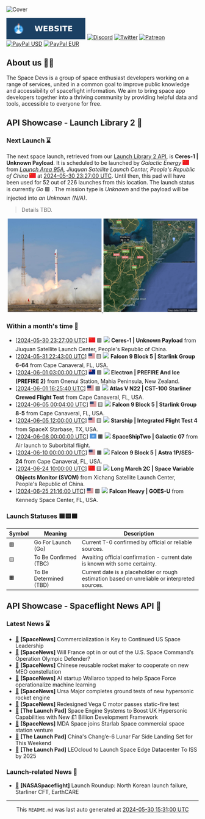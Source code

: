 ![Cover](https://raw.githubusercontent.com/TheSpaceDevs/Tutorials/main/assets/tsd_cover.png)


[![Website](https://raw.githubusercontent.com/TheSpaceDevs/Tutorials/e36b2c250ce7fcd4a801c1ed6cb1f9f9d031696b/assets/badge_tsd_website.svg)](https://thespacedevs.com/)
[![Discord](https://img.shields.io/badge/Discord-%237289DA.svg?style=for-the-badge&logo=discord&logoColor=white)](https://discord.gg/p7ntkNA)
[![Twitter](https://img.shields.io/badge/Twitter-%231DA1F2.svg?style=for-the-badge&logo=Twitter&logoColor=white)](https://twitter.com/TheSpaceDevs)
[![Patreon](https://img.shields.io/badge/Patreon-F96854?style=for-the-badge&logo=patreon&logoColor=white)](https://www.patreon.com/TheSpaceDevs)
[![PayPal USD](https://img.shields.io/badge/PayPal-00457C?style=for-the-badge&logo=paypal&logoColor=white&label=USD)](https://www.paypal.com/donate/?hosted_button_id=UCPX4EL6E9JFA)
[![PayPal EUR](https://img.shields.io/badge/PayPal-00457C?style=for-the-badge&logo=paypal&logoColor=white&label=EUR)](https://www.paypal.com/donate/?hosted_button_id=5S7MGGWJJBHL6)

## About us 🧑‍🚀
The Space Devs is a group of space enthusiast developers working on a range of
services, united in a common goal to improve public knowledge and accessibility
of spaceflight information. We aim to bring space app developers together into a
thriving community by providing helpful data and tools, accessible to everyone
for free.

## API Showcase - Launch Library 2 🚀

### Next Launch ⌛
The next space launch, retrieved from our
<a href="https://thespacedevs.com/llapi">Launch Library 2 API</a>, is
**Ceres-1 | Unknown Payload**. It is scheduled to be launched by *Galactic Energy*
<img width="17" src="https://raw.githubusercontent.com/lipis/flag-icons/main/flags/4x3/cn.svg" />
from *<a href="https://en.wikipedia.org/wiki/Jiuquan_Satellite_Launch_Center">Launch Area 95A</a>, Jiuquan Satellite Launch Center, People's Republic of China*
<img width="17" src="https://raw.githubusercontent.com/lipis/flag-icons/main/flags/4x3/cn.svg" />
at <a href="https://www.timeanddate.com/worldclock/fixedtime.html?iso=20240530T232700">2024-05-30 23:27:00 UTC</a>.  Until
then, this pad will have been used for 52
out of 226 launches from this location. The launch status is currently
*Go* 🟩 . The mission type is
*Unknown* and the payload will be injected
into *an Unknown
(N/A)*.
<br>
<blockquote>
  Details TBD.
</blockquote>

<p float="left" align="center">
  <a href="None" >
    <img alt="launch-image" width="49%" src="profile/cache/launch_image.png" />
  </a>
  <a href="https://www.google.com/maps?q=40.969117,100.343333" >
    <img alt="pad-location" width="49%" src="profile/cache/new_pad_image.png"  />
  </a>
</p>

### Within a month's time 📅
- \[<a href="https://www.timeanddate.com/worldclock/fixedtime.html?iso=20240530T232700">2024-05-30 23:27:00 UTC</a>\]  <img width="17" src="https://raw.githubusercontent.com/lipis/flag-icons/main/flags/4x3/cn.svg" /> 🟩  <a href="https://www.google.com/calendar/render?action=TEMPLATE&text=Ceres-1 | Unknown Payload&location=Jiuquan Satellite Launch Center, People&#x27;s Republic of China&dates=20240530T232700Z%2F20240530T235200Z"><img border="0" width="15" src="https://upload.wikimedia.org/wikipedia/commons/a/a5/Google_Calendar_icon_%282020%29.svg"></a> **Ceres-1 | Unknown Payload** from Jiuquan Satellite Launch Center, People's Republic of China.
- \[<a href="https://www.timeanddate.com/worldclock/fixedtime.html?iso=20240531T224300">2024-05-31 22:43:00 UTC</a>\]  <img width="17" src="https://raw.githubusercontent.com/lipis/flag-icons/main/flags/4x3/us.svg" /> 🟨  <a href="https://www.google.com/calendar/render?action=TEMPLATE&text=Falcon 9 Block 5 | Starlink Group 6-64&location=Cape Canaveral, FL, USA&dates=20240531T224300Z%2F20240601T024300Z"><img border="0" width="15" src="https://upload.wikimedia.org/wikipedia/commons/a/a5/Google_Calendar_icon_%282020%29.svg"></a> **Falcon 9 Block 5 | Starlink Group 6-64** from Cape Canaveral, FL, USA.
- \[<a href="https://www.timeanddate.com/worldclock/fixedtime.html?iso=20240601T030000">2024-06-01 03:00:00 UTC</a>\]  <img width="17" src="https://raw.githubusercontent.com/lipis/flag-icons/main/flags/4x3/nz.svg" /> 🟩  <a href="https://www.google.com/calendar/render?action=TEMPLATE&text=Electron | PREFIRE And Ice (PREFIRE 2)&location=Onenui Station, Mahia Peninsula, New Zealand&dates=20240601T030000Z%2F20240601T030000Z"><img border="0" width="15" src="https://upload.wikimedia.org/wikipedia/commons/a/a5/Google_Calendar_icon_%282020%29.svg"></a> **Electron | PREFIRE And Ice (PREFIRE 2)** from Onenui Station, Mahia Peninsula, New Zealand.
- \[<a href="https://www.timeanddate.com/worldclock/fixedtime.html?iso=20240601T162540">2024-06-01 16:25:40 UTC</a>\]  <img width="17" src="https://raw.githubusercontent.com/lipis/flag-icons/main/flags/4x3/us.svg" /> 🟩  <a href="https://www.google.com/calendar/render?action=TEMPLATE&text=Atlas V N22 | CST-100 Starliner Crewed Flight Test&location=Cape Canaveral, FL, USA&dates=20240601T162540Z%2F20240601T162540Z"><img border="0" width="15" src="https://upload.wikimedia.org/wikipedia/commons/a/a5/Google_Calendar_icon_%282020%29.svg"></a> **Atlas V N22 | CST-100 Starliner Crewed Flight Test** from Cape Canaveral, FL, USA.
- \[<a href="https://www.timeanddate.com/worldclock/fixedtime.html?iso=20240605T000400">2024-06-05 00:04:00 UTC</a>\]  <img width="17" src="https://raw.githubusercontent.com/lipis/flag-icons/main/flags/4x3/us.svg" /> 🟨  <a href="https://www.google.com/calendar/render?action=TEMPLATE&text=Falcon 9 Block 5 | Starlink Group 8-5&location=Cape Canaveral, FL, USA&dates=20240605T000400Z%2F20240605T032700Z"><img border="0" width="15" src="https://upload.wikimedia.org/wikipedia/commons/a/a5/Google_Calendar_icon_%282020%29.svg"></a> **Falcon 9 Block 5 | Starlink Group 8-5** from Cape Canaveral, FL, USA.
- \[<a href="https://www.timeanddate.com/worldclock/fixedtime.html?iso=20240605T120000">2024-06-05 12:00:00 UTC</a>\]  <img width="17" src="https://raw.githubusercontent.com/lipis/flag-icons/main/flags/4x3/us.svg" /> 🟨  <a href="https://www.google.com/calendar/render?action=TEMPLATE&text=Starship | Integrated Flight Test 4&location=SpaceX Starbase, TX, USA&dates=20240605T120000Z%2F20240605T160000Z"><img border="0" width="15" src="https://upload.wikimedia.org/wikipedia/commons/a/a5/Google_Calendar_icon_%282020%29.svg"></a> **Starship | Integrated Flight Test 4** from SpaceX Starbase, TX, USA.
- \[<a href="https://www.timeanddate.com/worldclock/fixedtime.html?iso=20240608T000000">2024-06-08 00:00:00 UTC</a>\]  <img width="17" src="https://raw.githubusercontent.com/lipis/flag-icons/main/flags/4x3/un.svg" /> 🟧  <a href="https://www.google.com/calendar/render?action=TEMPLATE&text=SpaceShipTwo | Galactic 07&location=Air launch to Suborbital flight&dates=20240608T000000Z%2F20240608T000000Z"><img border="0" width="15" src="https://upload.wikimedia.org/wikipedia/commons/a/a5/Google_Calendar_icon_%282020%29.svg"></a> **SpaceShipTwo | Galactic 07** from Air launch to Suborbital flight.
- \[<a href="https://www.timeanddate.com/worldclock/fixedtime.html?iso=20240610T000000">2024-06-10 00:00:00 UTC</a>\]  <img width="17" src="https://raw.githubusercontent.com/lipis/flag-icons/main/flags/4x3/us.svg" /> 🟧  <a href="https://www.google.com/calendar/render?action=TEMPLATE&text=Falcon 9 Block 5 | Astra 1P/SES-24&location=Cape Canaveral, FL, USA&dates=20240610T000000Z%2F20240610T000000Z"><img border="0" width="15" src="https://upload.wikimedia.org/wikipedia/commons/a/a5/Google_Calendar_icon_%282020%29.svg"></a> **Falcon 9 Block 5 | Astra 1P/SES-24** from Cape Canaveral, FL, USA.
- \[<a href="https://www.timeanddate.com/worldclock/fixedtime.html?iso=20240624T100000">2024-06-24 10:00:00 UTC</a>\]  <img width="17" src="https://raw.githubusercontent.com/lipis/flag-icons/main/flags/4x3/cn.svg" /> 🟨  <a href="https://www.google.com/calendar/render?action=TEMPLATE&text=Long March 2C | Space Variable Objects Monitor (SVOM)&location=Xichang Satellite Launch Center, People&#x27;s Republic of China&dates=20240624T100000Z%2F20240624T100000Z"><img border="0" width="15" src="https://upload.wikimedia.org/wikipedia/commons/a/a5/Google_Calendar_icon_%282020%29.svg"></a> **Long March 2C | Space Variable Objects Monitor (SVOM)** from Xichang Satellite Launch Center, People's Republic of China.
- \[<a href="https://www.timeanddate.com/worldclock/fixedtime.html?iso=20240625T211600">2024-06-25 21:16:00 UTC</a>\]  <img width="17" src="https://raw.githubusercontent.com/lipis/flag-icons/main/flags/4x3/us.svg" /> 🟩  <a href="https://www.google.com/calendar/render?action=TEMPLATE&text=Falcon Heavy | GOES-U&location=Kennedy Space Center, FL, USA&dates=20240625T211600Z%2F20240625T231600Z"><img border="0" width="15" src="https://upload.wikimedia.org/wikipedia/commons/a/a5/Google_Calendar_icon_%282020%29.svg"></a> **Falcon Heavy | GOES-U** from Kennedy Space Center, FL, USA.


### Launch Statuses 🟩🟨🟧
<p align="center">
    <table class="tg">
    <thead>
      <tr>
        <th class="tg-0pky">Symbol</th>
        <th class="tg-0pky">Meaning</th>
        <th class="tg-0pky">Description</th>
      </tr>
    </thead>
    <tbody>
      <tr>
        <td class="tg-0pky">🟩</td>
        <td class="tg-0pky">Go For Launch (Go)</td>
        <td class="tg-0pky">Current T-0 confirmed by official or reliable sources.</td>
      </tr>
      <tr>
        <td class="tg-0pky">🟨</td>
        <td class="tg-0pky">To Be Confirmed (TBC)</td>
        <td class="tg-0pky">Awaiting official confirmation - current date is known with some certainty.</td>
      </tr>
      <tr>
        <td class="tg-0pky">🟧</td>
        <td class="tg-0pky">To Be Determined (TBD)</td>
        <td class="tg-0pky">Current date is a placeholder or rough estimation based on unreliable or interpreted sources.</td>
      </tr>
    </tbody>
    </table>
</p>

## API Showcase - Spaceflight News API 📰

### Latest News ⌛
- <a href="https://spacenews.com/commercialization-is-key-to-continued-us-space-leadership/" >🔗</a> **[SpaceNews]** Commercialization is Key to Continued US Space Leadership
- <a href="https://spacenews.com/will-france-opt-in-or-out-of-the-u-s-space-commands-operation-olympic-defender/" >🔗</a> **[SpaceNews]** Will France opt in or out of the U.S. Space Command’s Operation Olympic Defender?
- <a href="https://spacenews.com/chinese-reusable-rocket-maker-to-cooperate-on-new-meo-constellation/" >🔗</a> **[SpaceNews]** Chinese reusable rocket maker to cooperate on new MEO constellation
- <a href="https://spacenews.com/ai-startup-wallaroo-tapped-to-help-space-force-operationalize-machine-learning/" >🔗</a> **[SpaceNews]** AI startup Wallaroo tapped to help Space Force operationalize machine learning
- <a href="https://spacenews.com/ursa-major-completes-ground-tests-of-new-hypersonic-rocket-engine/" >🔗</a> **[SpaceNews]** Ursa Major completes ground tests of new hypersonic rocket engine
- <a href="https://spacenews.com/redesigned-vega-c-motor-passes-static-fire-test/" >🔗</a> **[SpaceNews]** Redesigned Vega C motor passes static-fire test
- <a href="https://tlpnetwork.com/news/ses-to-boost-uk-hypersonic-capabilities-with-new-1-billion-development-framework" >🔗</a> **[The Launch Pad]** Space Engine Systems to Boost UK Hypersonic Capabilities with New £1 Billion Development Framework
- <a href="https://spacenews.com/mda-space-joins-starlab-space-commercial-space-station-venture/" >🔗</a> **[SpaceNews]** MDA Space joins Starlab Space commercial space station venture
- <a href="https://tlpnetwork.com/news/china-change-6-lunar-far-side-landing-set-for-this-weekend" >🔗</a> **[The Launch Pad]** China's Chang’e-6 Lunar Far Side Landing Set for This Weekend
- <a href="https://tlpnetwork.com/news/leocloud-to-launch-space-edge-datacenter-to-iss-by-2025" >🔗</a> **[The Launch Pad]** LEOcloud to Launch Space Edge Datacenter To ISS by 2025


### Launch-related News 🚀

- <a href="https://www.nasaspaceflight.com/2024/05/launch-roundup-052724/" >🔗</a> **[NASASpaceflight]** Launch Roundup: North Korean launch failure, Starliner CFT, EarthCARE


<hr>
  <div align="center">
  This <code>README.md</code> was last auto generated at <a href="https://www.timeanddate.com/worldclock/fixedtime.html?iso=20240530T153100">2024-05-30 15:31:00 UTC</a>
  <br>
  <!-- <a href="https://medium.com/@g.h.garrett" target="_blank">Learn to add space launches to your profile here!</a> -->
</div>
